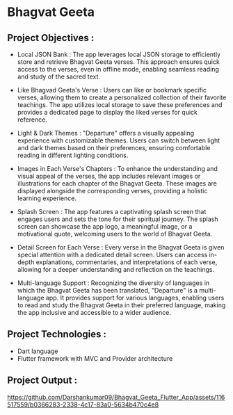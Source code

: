 # Bhagvat Geeta

## Project Objectives :
- Local JSON Bank : The app leverages local JSON storage to efficiently store and retrieve
Bhagvat Geeta verses. This approach ensures quick access to the verses, even in offline mode,
enabling seamless reading and study of the sacred text.

- Like Bhagvad Geeta's Verse : Users can like or bookmark specific verses, allowing them to
create a personalized collection of their favorite teachings. The app utilizes local storage to save
these preferences and provides a dedicated page to display the liked verses for quick reference.

- Light & Dark Themes : "Departure" offers a visually appealing experience with customizable
themes. Users can switch between light and dark themes based on their preferences, ensuring
comfortable reading in different lighting conditions.

- Images in Each Verse's Chapters : To enhance the understanding and visual appeal of the
verses, the app includes relevant images or illustrations for each chapter of the Bhagvat Geeta.
These images are displayed alongside the corresponding verses, providing a holistic learning
experience.

- Splash Screen : The app features a captivating splash screen that engages users and sets the tone
for their spiritual journey. The splash screen can showcase the app logo, a meaningful image, or
a motivational quote, welcoming users to the world of Bhagvat Geeta.

- Detail Screen for Each Verse : Every verse in the Bhagvat Geeta is given special attention with
a dedicated detail screen. Users can access in-depth explanations, commentaries, and
interpretations of each verse, allowing for a deeper understanding and reflection on the
teachings.

- Multi-language Support : Recognizing the diversity of languages in which the Bhagvat Geeta
has been translated, "Departure" is a multi-language app. It provides support for various
languages, enabling users to read and study the Bhagvat Geeta in their preferred language,
making the app inclusive and accessible to a wider audience.

## Project Technologies :
- Dart language
- Flutter framework with MVC and Provider architecture

## Project Output :

https://github.com/Darshankumar09/Bhagvat_Geeta_Flutter_App/assets/116517559/b0366283-2338-4c17-83a0-5634b470c4e8

